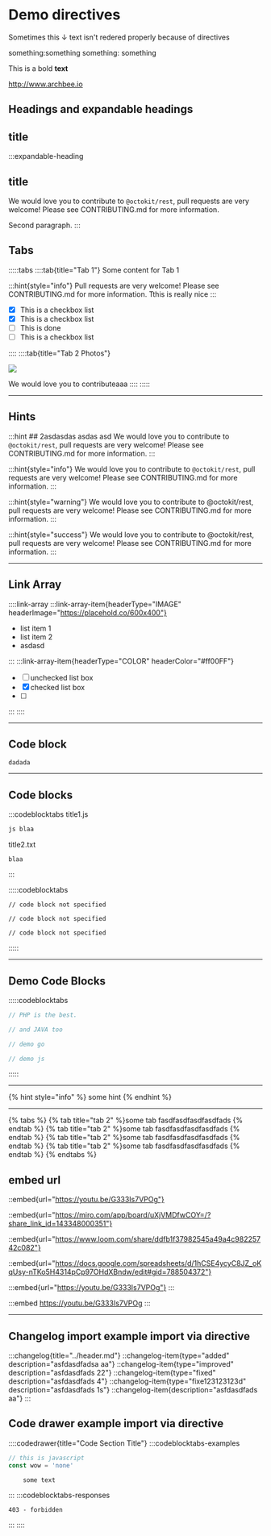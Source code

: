 # Demo directives

Sometimes this ↓ text isn't redered properly because of directives

something:something
something: something

This is a bold **text**

http://www.archbee.io

## Headings and expandable headings

## title

:::expandable-heading

## title

We would love you to contribute to `@octokit/rest`, pull requests are very welcome! Please see CONTRIBUTING.md for more information.

Second paragraph.
:::

## Tabs

:::::tabs
::::tab{title="Tab 1"}
Some content for Tab 1

:::hint{style="info"}
Pull requests are very welcome! Please see CONTRIBUTING.md for more information.
Tthis is really nice
:::

- [x] This is a checkbox list
- [x] This is a checkbox list
- [ ] This is done
- [ ] This is a checkbox list

::::
::::tab{title="Tab 2 Photos"}

![](https://placehold.co/600x400)

We would love you to contributeaaa
::::
:::::

---

## Hints

:::hint ## 2asdasdas
asdas asd We would love you to contribute to `@octokit/rest`, pull requests are very welcome! Please see CONTRIBUTING.md for more information.
:::

:::hint{style="info"}
We would love you to contribute to `@octokit/rest`, pull requests are very welcome! Please see CONTRIBUTING.md for more information.
:::

:::hint{style="warning"}
We would love you to contribute to @octokit/rest, pull requests are very welcome! Please see CONTRIBUTING.md for more information.
:::

:::hint{style="success"}
We would love you to contribute to @octokit/rest, pull requests are very welcome! Please see CONTRIBUTING.md for more information.
:::

---

## Link Array

::::link-array
:::link-array-item{headerType="IMAGE" headerImage="https://placehold.co/600x400"}

- list item 1
- list item 2
- asdasd

:::
:::link-array-item{headerType="COLOR" headerColor="#ff00FF"}

- [ ] unchecked list box
- [x] checked list box
- [ ]

:::
::::

---

## Code block

```nodejs
dadada
```

---

## Code blocks

:::codeblocktabs
title1.js

```javascript
js blaa
```

title2.txt

```none
blaa
```

:::

:::::codeblocktabs

```
// code block not specified
```

```
// code block not specified
```

```
// code block not specified
```

:::::

---

## Demo Code Blocks

:::::codeblocktabs

```php
// PHP is the best.
```

```java
// and JAVA too
```

```go
// demo go
```

```javascript
// demo js
```

:::::

---

{% hint style="info" %}
some hint
{% endhint %}

---

{% tabs %}
{% tab title="tab 2" %}some tab fasdfasdfasdfasdfads {% endtab %}
{% tab title="tab 2" %}some tab fasdfasdfasdfasdfads {% endtab %}
{% tab title="tab 2" %}some tab fasdfasdfasdfasdfads {% endtab %}
{% tab title="tab 2" %}some tab fasdfasdfasdfasdfads
{% endtab %}
{% endtabs %}

## embed url

::embed{url="https://youtu.be/G333Is7VPOg"}

::embed{url="https://miro.com/app/board/uXjVMDfwCOY=/?share_link_id=143348000351"}

::embed{url="https://www.loom.com/share/ddfb1f37982545a49a4c98225742c082"}

::embed{url="https://docs.google.com/spreadsheets/d/1hCSE4ycyC8JZ_oKqUsy-nTKo5H4314pCp97OHdXBndw/edit#gid=788504372"}

:::embed{url="https://youtu.be/G333Is7VPOg"}
:::

:::embed
https://youtu.be/G333Is7VPOg
:::

---

## Changelog import example import via directive

:::changelog{title="../header.md"}
::changelog-item{type="added" description="asfdasdfadsa aa"}
::changelog-item{type="improved" description="asfdasdfads 22"}
::changelog-item{type="fixed" description="asfdasdfads 4"}
::changelog-item{type="fixe123123123d" description="asfdasdfads 1s"}
::changelog-item{description="asfdasdfads aa"}
:::

## Code drawer example import via directive

::::codedrawer{title="Code Section Title"}
:::codeblocktabs-examples

```javascript
// this is javascript
const wow = 'none'
```

```none
    some text
```

:::
:::codeblocktabs-responses

```
403 - forbidden
```

:::
::::
